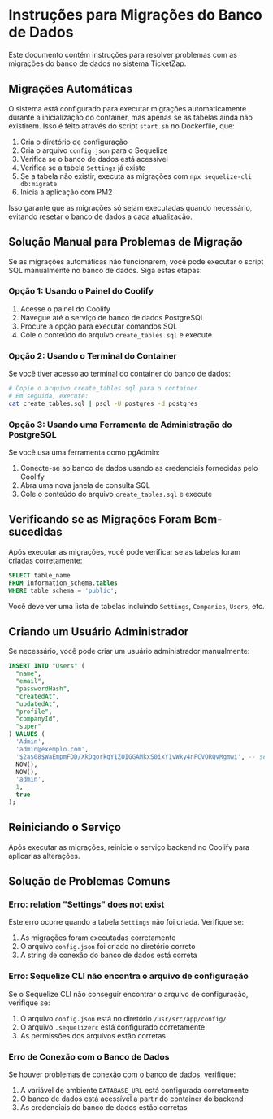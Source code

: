 # Instruções para Migrações do Banco de Dados

Este documento contém instruções para resolver problemas com as migrações do banco de dados no sistema TicketZap.

## Migrações Automáticas

O sistema está configurado para executar migrações automaticamente durante a inicialização do container, mas apenas se as tabelas ainda não existirem. Isso é feito através do script `start.sh` no Dockerfile, que:

1. Cria o diretório de configuração
2. Cria o arquivo `config.json` para o Sequelize
3. Verifica se o banco de dados está acessível
4. Verifica se a tabela `Settings` já existe
5. Se a tabela não existir, executa as migrações com `npx sequelize-cli db:migrate`
6. Inicia a aplicação com PM2

Isso garante que as migrações só sejam executadas quando necessário, evitando resetar o banco de dados a cada atualização.

## Solução Manual para Problemas de Migração

Se as migrações automáticas não funcionarem, você pode executar o script SQL manualmente no banco de dados. Siga estas etapas:

### Opção 1: Usando o Painel do Coolify

1. Acesse o painel do Coolify
2. Navegue até o serviço de banco de dados PostgreSQL
3. Procure a opção para executar comandos SQL
4. Cole o conteúdo do arquivo `create_tables.sql` e execute

### Opção 2: Usando o Terminal do Container

Se você tiver acesso ao terminal do container do banco de dados:

```bash
# Copie o arquivo create_tables.sql para o container
# Em seguida, execute:
cat create_tables.sql | psql -U postgres -d postgres
```

### Opção 3: Usando uma Ferramenta de Administração do PostgreSQL

Se você usa uma ferramenta como pgAdmin:

1. Conecte-se ao banco de dados usando as credenciais fornecidas pelo Coolify
2. Abra uma nova janela de consulta SQL
3. Cole o conteúdo do arquivo `create_tables.sql` e execute

## Verificando se as Migrações Foram Bem-sucedidas

Após executar as migrações, você pode verificar se as tabelas foram criadas corretamente:

```sql
SELECT table_name 
FROM information_schema.tables 
WHERE table_schema = 'public';
```

Você deve ver uma lista de tabelas incluindo `Settings`, `Companies`, `Users`, etc.

## Criando um Usuário Administrador

Se necessário, você pode criar um usuário administrador manualmente:

```sql
INSERT INTO "Users" (
  "name", 
  "email", 
  "passwordHash", 
  "createdAt", 
  "updatedAt", 
  "profile", 
  "companyId", 
  "super"
) VALUES (
  'Admin', 
  'admin@exemplo.com', 
  '$2a$08$WaEmpmFDD/XkDqorkqY1ZOIGGAMkxS0ixY1vWky4nFCVORQvMgmwi', -- senha: 123456
  NOW(), 
  NOW(), 
  'admin', 
  1, 
  true
);
```

## Reiniciando o Serviço

Após executar as migrações, reinicie o serviço backend no Coolify para aplicar as alterações.

## Solução de Problemas Comuns

### Erro: relation "Settings" does not exist

Este erro ocorre quando a tabela `Settings` não foi criada. Verifique se:

1. As migrações foram executadas corretamente
2. O arquivo `config.json` foi criado no diretório correto
3. A string de conexão do banco de dados está correta

### Erro: Sequelize CLI não encontra o arquivo de configuração

Se o Sequelize CLI não conseguir encontrar o arquivo de configuração, verifique se:

1. O arquivo `config.json` está no diretório `/usr/src/app/config/`
2. O arquivo `.sequelizerc` está configurado corretamente
3. As permissões dos arquivos estão corretas

### Erro de Conexão com o Banco de Dados

Se houver problemas de conexão com o banco de dados, verifique:

1. A variável de ambiente `DATABASE_URL` está configurada corretamente
2. O banco de dados está acessível a partir do container do backend
3. As credenciais do banco de dados estão corretas
